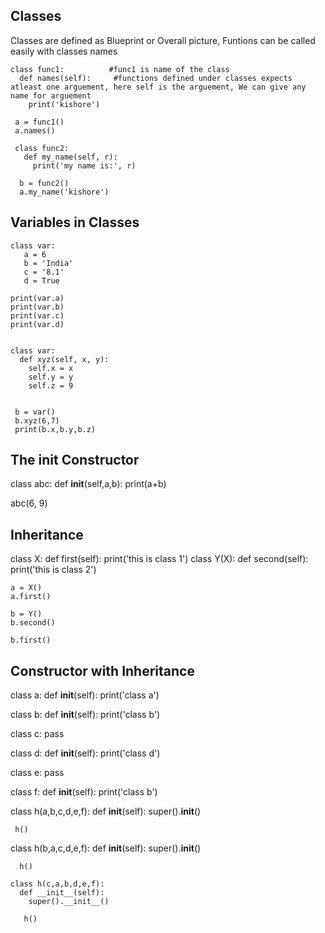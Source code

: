 ## Classes 
Classes are defined as Blueprint or Overall picture, 
Funtions can be called easily with classes names
 
    class func1:          #func1 is name of the class
      def names(self):     #functions defined under classes expects atleast one arguement, here self is the arguement, We can give any name for arguement
        print('kishore')
                   
     a = func1()
     a.names()
                
     class func2:
       def my_name(self, r):
         print('my name is:', r)
         
      b = func2()
      a.my_name('kishore')

## Variables in Classes
      
    class var:
       a = 6
       b = 'India'
       c = '8.1'
       d = True
        
    print(var.a)
    print(var.b)
    print(var.c)
    print(var.d)
      
      
    class var:
      def xyz(self, x, y):
        self.x = x
        self.y = y
        self.z = 9


     b = var()
     b.xyz(6,7)
     print(b.x,b.y,b.z)

## The __init__ Constructor

   class abc:
     def __init__(self,a,b):
       print(a+b)
        
   abc(6, 9)

## Inheritance
   class X:
    def first(self):
     print('this is class 1')
   class Y(X):
     def second(self):
      print('this is class 2')
     
    a = X()
    a.first()
    
    b = Y()
    b.second()
    
    b.first()
    
    
## Constructor with Inheritance
   class a:
    def __init__(self):
     print('class a')

   class b:
    def __init__(self):
      print('class b')

   class c:
     pass

   class d:
     def __init__(self):
       print('class d')

   class e:
     pass

   class f:
    def __init__(self):
      print('class b')
     
     
   class h(a,b,c,d,e,f):
    def __init__(self):
      super().__init__()
      
     h()
     
   class h(b,a,c,d,e,f):
     def __init__(self):
       super().__init__()
       
      h()
      
    class h(c,a,b,d,e,f):
      def __init__(self):
        super().__init__()
        
       h()
